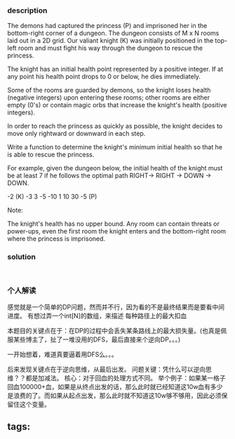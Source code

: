 ### description  
  The demons had captured the princess (P) and imprisoned her in the bottom-right corner of a dungeon. The dungeon consists of M x N rooms laid out in a 2D grid. Our valiant knight (K) was initially positioned in the top-left room and must fight his way through the dungeon to rescue the princess.
  
  The knight has an initial health point represented by a positive integer. If at any point his health point drops to 0 or below, he dies immediately.
  
  Some of the rooms are guarded by demons, so the knight loses health (negative integers) upon entering these rooms; other rooms are either empty (0's) or contain magic orbs that increase the knight's health (positive integers).
  
  In order to reach the princess as quickly as possible, the knight decides to move only rightward or downward in each step.
  
   
  
  Write a function to determine the knight's minimum initial health so that he is able to rescue the princess.
  
  For example, given the dungeon below, the initial health of the knight must be at least 7 if he follows the optimal path RIGHT-> RIGHT -> DOWN -> DOWN.
  
  -2 (K)	-3	3
  -5	-10	1
  10	30	-5 (P)
   
  
  Note:
  
  The knight's health has no upper bound.
  Any room can contain threats or power-ups, even the first room the knight enters and the bottom-right room where the princess is imprisoned.
### solution  
```  
  
```  
  
### 个人解读  
  感觉就是一个简单的DP问题，然而并不行，因为看的不是最终结果而是要看中间进度。
  有想过弄一个int[N]的数组，来描述 每种路径上的最大扣血
  
  本题目的关键点在于：在DP的过程中会丢失某条路线上的最大损失量。(也真是佩服某些博主了，扯了一堆没用的DFS，最后直接来个逆向DP。。。)
  
  一开始想着，难道真要逼着用DFS么。。。
  
  后来发现关键点在于逆向思维，从最后出发。
  问题关键：凭什么可以逆向思维？？都是加减法。
  核心：对于回血的处理方式不同。
  举个例子：如果某一格子回血100000+血，如果是从终点出发的话，那么此时就已经知道这10w血有多少是浪费的了。而如果从起点出发，那么此时就不知道这10w够不够用，因此必须保留住这个变量。
  
tags:  
  -  
